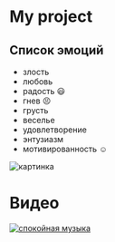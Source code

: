 # My project
## Список эмоций
* злость
* любовь
* радость :smiley:
* гнев :persevere:
* грусть
* веселье
* удовлетворение
* энтузиазм
* мотивированность :relaxed:


![картинка](https://all-aforizmy.ru/wp-content/uploads/2022/07/1920x1200_1411196_www.artfile.ru_.jpg)

# Видео
[![спокойная музыка](https://dmxg5wxfqgb4u.cloudfront.net/styles/inline/s3/2022-10/GettyImages-1255670615.jpg?itok=Zzr5GhXB)](https://youtu.be/xWeEoBTz9_Y)

